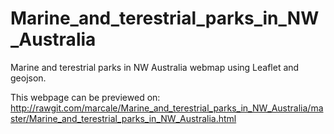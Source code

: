 # Marine_and_terestrial_parks_in_NW_Australia
Marine and terestrial parks in NW Australia webmap using Leaflet and geojson.

This webpage can be previewed on: http://rawgit.com/marcale/Marine_and_terestrial_parks_in_NW_Australia/master/Marine_and_terestrial_parks_in_NW_Australia.html
